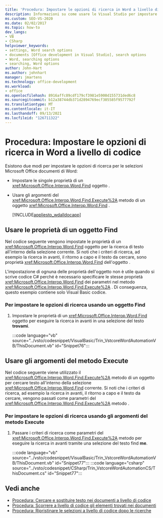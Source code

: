 ```yaml
---
title: 'Procedura: Impostare le opzioni di ricerca in Word a livello di codice'
description: Informazioni su come usare le Visual Studio per impostare le opzioni di ricerca per le selezioni in Microsoft Word.
ms.custom: SEO-VS-2020
ms.date: 02/02/2017
ms.topic: how-to
dev_langs:
- VB
- CSharp
helpviewer_keywords:
- settings, Word search options
- documents [Office development in Visual Studio], search options
- Word, searching options
- searching, Word options
author: John-Hart
ms.author: johnhart
manager: jmartens
ms.technology: office-development
ms.workload:
- office
ms.openlocfilehash: 8916affc89cdf179cf3981e5900d155731ded6c8
ms.sourcegitcommit: b12a38744db371d2894769ecf305585f9577792f
ms.translationtype: MT
ms.contentlocale: it-IT
ms.lasthandoff: 09/13/2021
ms.locfileid: "126711322"
---
```

# <a name="how-to-programmatically-set-search-options-in-word"></a>Procedura: Impostare le opzioni di ricerca in Word a livello di codice
  Esistono due modi per impostare le opzioni di ricerca per le selezioni Microsoft Office documenti di Word:

- Impostare le singole proprietà di un <xref:Microsoft.Office.Interop.Word.Find> oggetto .

- Usare gli argomenti del <xref:Microsoft.Office.Interop.Word.Find.Execute%2A> metodo di un oggetto <xref:Microsoft.Office.Interop.Word.Find> .

  [!INCLUDE[appliesto_wdalldocapp](../vsto/includes/appliesto-wdalldocapp-md.md)]

## <a name="use-properties-of-a-find-object"></a>Usare le proprietà di un oggetto Find
 Nel codice seguente vengono impostate le proprietà di un <xref:Microsoft.Office.Interop.Word.Find> oggetto per la ricerca di testo all'interno della selezione corrente. Si noti che i criteri di ricerca, ad esempio la ricerca in avanti, il ritorno a capo e il testo da cercare, sono proprietà <xref:Microsoft.Office.Interop.Word.Find> dell'oggetto .

 L'impostazione di ognuna delle proprietà dell'oggetto non è utile quando si scrive codice C# perché è necessario specificare le stesse proprietà <xref:Microsoft.Office.Interop.Word.Find> dei parametri nel metodo <xref:Microsoft.Office.Interop.Word.Find.Execute%2A> . Di conseguenza, questo esempio contiene solo Visual Basic codice.

### <a name="to-set-search-options-using-a-find-object"></a>Per impostare le opzioni di ricerca usando un oggetto Find

1. Impostare le proprietà di un <xref:Microsoft.Office.Interop.Word.Find> oggetto per eseguire la ricerca in avanti in una selezione del testo **trovami**.

     :::code language="vb" source="../vsto/codesnippet/VisualBasic/Trin_VstcoreWordAutomationVB/ThisDocument.vb" id="Snippet76":::

## <a name="use-execute-method-arguments"></a>Usare gli argomenti del metodo Execute
 Nel codice seguente viene utilizzato il <xref:Microsoft.Office.Interop.Word.Find.Execute%2A> metodo di un oggetto per cercare testo all'interno della selezione <xref:Microsoft.Office.Interop.Word.Find> corrente. Si noti che i criteri di ricerca, ad esempio la ricerca in avanti, il ritorno a capo e il testo da cercare, vengono passati come parametri del <xref:Microsoft.Office.Interop.Word.Find.Execute%2A> metodo .

### <a name="to-set-search-options-using-execute-method-arguments"></a>Per impostare le opzioni di ricerca usando gli argomenti del metodo Execute

1. Passare i criteri di ricerca come parametri del <xref:Microsoft.Office.Interop.Word.Find.Execute%2A> metodo per eseguire la ricerca in avanti tramite una selezione del testo find **me**.

     :::code language="vb" source="../vsto/codesnippet/VisualBasic/Trin_VstcoreWordAutomationVB/ThisDocument.vb" id="Snippet77":::
     :::code language="csharp" source="../vsto/codesnippet/CSharp/Trin_VstcoreWordAutomationCS/ThisDocument.cs" id="Snippet77":::

## <a name="see-also"></a>Vedi anche
- [Procedura: Cercare e sostituire testo nei documenti a livello di codice](../vsto/how-to-programmatically-search-for-and-replace-text-in-documents.md)
- [Procedura: Scorrere a livello di codice gli elementi trovati nei documenti](../vsto/how-to-programmatically-loop-through-found-items-in-documents.md)
- [Procedura: Ripristinare le selezioni a livello di codice dopo le ricerche](../vsto/how-to-programmatically-restore-selections-after-searches.md)
